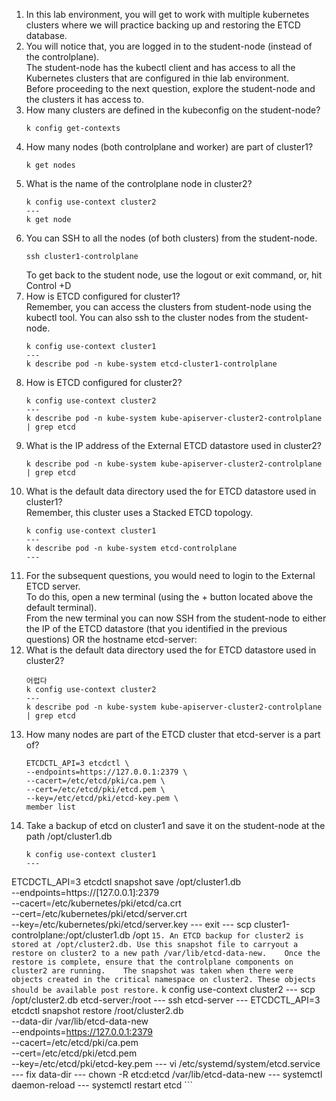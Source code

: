 1. In this lab environment, you will get to work with multiple kubernetes clusters where we will practice backing up and restoring the ETCD database.
2. You will notice that, you are logged in to the student-node (instead of the controlplane).   
The student-node has the kubectl client and has access to all the Kubernetes clusters that are configured in thie lab environment.   
Before proceeding to the next question, explore the student-node and the clusters it has access to.
3. How many clusters are defined in the kubeconfig on the student-node?
    ```
    k config get-contexts
    ```
4. How many nodes (both controlplane and worker) are part of cluster1?
    ```
    k get nodes
    ```
5. What is the name of the controlplane node in cluster2?
    ```
    k config use-context cluster2
    ---
    k get node
    ```
6. You can SSH to all the nodes (of both clusters) from the student-node.   
    ```
    ssh cluster1-controlplane
    ```
    To get back to the student node, use the logout or exit command, or, hit Control +D 
7. How is ETCD configured for cluster1?   
Remember, you can access the clusters from student-node using the kubectl tool. You can also ssh to the cluster nodes from the student-node.
    ```
    k config use-context cluster1
    ---
    k describe pod -n kube-system etcd-cluster1-controlplane
    ```
8. How is ETCD configured for cluster2?
    ```
    k config use-context cluster2
    ---
    k describe pod -n kube-system kube-apiserver-cluster2-controlplane | grep etcd
    ```
9. What is the IP address of the External ETCD datastore used in cluster2?
    ```
    k describe pod -n kube-system kube-apiserver-cluster2-controlplane | grep etcd
    ```
10. What is the default data directory used the for ETCD datastore used in cluster1?   
Remember, this cluster uses a Stacked ETCD topology.
    ```
    k config use-context cluster1
    ---
    k describe pod -n kube-system etcd-controlplane 
    ---
    ```
11. For the subsequent questions, you would need to login to the External ETCD server.   
To do this, open a new terminal (using the + button located above the default terminal).   
From the new terminal you can now SSH from the student-node to either the IP of the ETCD datastore (that you identified in the previous questions) OR the hostname etcd-server:
12. What is the default data directory used the for ETCD datastore used in cluster2?
    ```
    어렵다
    k config use-context cluster2
    ---
    k describe pod -n kube-system kube-apiserver-cluster2-controlplane | grep etcd
    ```
13. How many nodes are part of the ETCD cluster that etcd-server is a part of?
    ```
    ETCDCTL_API=3 etcdctl \
    --endpoints=https://127.0.0.1:2379 \
    --cacert=/etc/etcd/pki/ca.pem \
    --cert=/etc/etcd/pki/etcd.pem \
    --key=/etc/etcd/pki/etcd-key.pem \
    member list
    ```
14. Take a backup of etcd on cluster1 and save it on the student-node at the path /opt/cluster1.db
    ```
    k config use-context cluster1
    ---
ETCDCTL_API=3 etcdctl snapshot save /opt/cluster1.db \
--endpoints=https://[127.0.0.1]:2379 \
--cacert=/etc/kubernetes/pki/etcd/ca.crt \
--cert=/etc/kubernetes/pki/etcd/server.crt \
--key=/etc/kubernetes/pki/etcd/server.key
    ---
    exit
    ---
    scp cluster1-controlplane:/opt/cluster1.db /opt
    ```
15. An ETCD backup for cluster2 is stored at /opt/cluster2.db. Use this snapshot file to carryout a restore on cluster2 to a new path /var/lib/etcd-data-new.   
Once the restore is complete, ensure that the controlplane components on cluster2 are running.   
The snapshot was taken when there were objects created in the critical namespace on cluster2. These objects should be available post restore.
    ```
    k config use-context cluster2
    ---
    scp /opt/cluster2.db etcd-server:/root
    ---
    ssh etcd-server
    ---
ETCDCTL_API=3 etcdctl snapshot restore /root/cluster2.db \
--data-dir /var/lib/etcd-data-new \
--endpoints=https://127.0.0.1:2379 \
--cacert=/etc/etcd/pki/ca.pem \
--cert=/etc/etcd/pki/etcd.pem \
--key=/etc/etcd/pki/etcd-key.pem
    ---
    vi /etc/systemd/system/etcd.service
    ---
    fix data-dir
    ---
    chown -R etcd:etcd /var/lib/etcd-data-new
    ---
    systemctl daemon-reload
    ---
    systemctl restart etcd
    ```